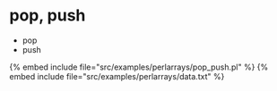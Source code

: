 # pop, push

* pop
* push

{% embed include file="src/examples/perlarrays/pop_push.pl" %}
{% embed include file="src/examples/perlarrays/data.txt" %}



